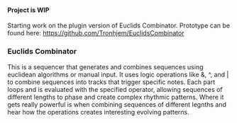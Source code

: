 #### Project is WIP 

Starting work on the plugin version  of Euclids Combinator. 
Prototype can be found here: https://github.com/Tronhjem/EuclidsCombinator


### Euclids Combinator

This is a sequencer that generates and combines sequences using euclidean algorithms or manual input. 
It uses logic operations like &, ^, and | to combine sequences into tracks that trigger specific notes. 
Each part loops and is evaluated with the specified operator, allowing sequences of different lengths 
to phase and create complex rhythmic patterns. Where it gets really powerful is when combining sequences 
of different legnths and hear how the operations creates interesting evolving patterns.
